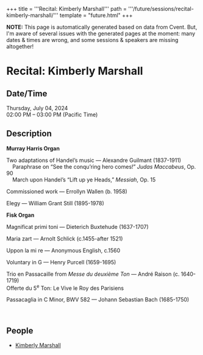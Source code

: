 +++
title = '''Recital: Kimberly Marshall'''
path = '''/future/sessions/recital-kimberly-marshall/'''
template = "future.html"
+++

<p class="todo">
<strong>NOTE:</strong> This page is automatically generated based on data from Cvent.
But, I'm aware of several issues with the generated pages at the moment:
many dates & times are wrong, and some sessions & speakers are missing altogether!
</p>

<h1>Recital: Kimberly Marshall</h1>
<h2>Date/Time</h2>
<p>Thursday, July 04, 2024<br>
02:00 PM – 03:00 PM (Pacific Time)</p>
<h2>Description</h2>
<div class="ag87-crtemvc-hsbk"><div class="css-vsf5of"><p class="carina-rte-public-DraftStyleDefault-block"><span style="font-weight: bold;">Murray Harris Organ</span></p><p class="carina-rte-public-DraftStyleDefault-block">Two adaptations of Handel’s music — Alexandre Guilmant (1837-1911)<br>&nbsp; &nbsp; Paraphrase on “See the conqu’ring hero comes!” <span style="font-style: italic;">Judas Maccabeus</span>, Op. 90<br>&nbsp; &nbsp; March upon Handel’s “Lift up ye Heads,” <span style="font-style: italic;">Messiah</span>, Op. 15</p><p class="carina-rte-public-DraftStyleDefault-block">Commissioned work — Errollyn Wallen (b. 1958)</p><p class="carina-rte-public-DraftStyleDefault-block">Elegy — William Grant Still (1895-1978)</p><p class="carina-rte-public-DraftStyleDefault-block"><span style="font-weight: bold;">Fisk Organ</span></p><p class="carina-rte-public-DraftStyleDefault-block">Magnificat primi toni — Dieterich Buxtehude (1637-1707)</p><p class="carina-rte-public-DraftStyleDefault-block">Maria zart — Arnolt Schlick (c.1455-after 1521)</p><p class="carina-rte-public-DraftStyleDefault-block">Uppon la mi re — Anonymous English, c.1560</p><p class="carina-rte-public-DraftStyleDefault-block">Voluntary in G — Henry Purcell (1659-1695)</p><p class="carina-rte-public-DraftStyleDefault-block">Trio en Passacaille from <span style="font-style: italic;">Messe du deuxième Ton</span> — André Raison (c. 1640-1719)<br>Offerte du 5<sup>e</sup> Ton: Le Vive le Roy des Parisiens</p><p class="carina-rte-public-DraftStyleDefault-block">Passacaglia in C Minor, BWV 582 — Johann Sebastian Bach (1685-1750)</p><p class="carina-rte-public-DraftStyleDefault-block">&nbsp;</p></div></div>
<h2>People</h2>
<ul><li><a href="/future/performers/kimberly-marshall/">Kimberly Marshall</a></li></ul>

